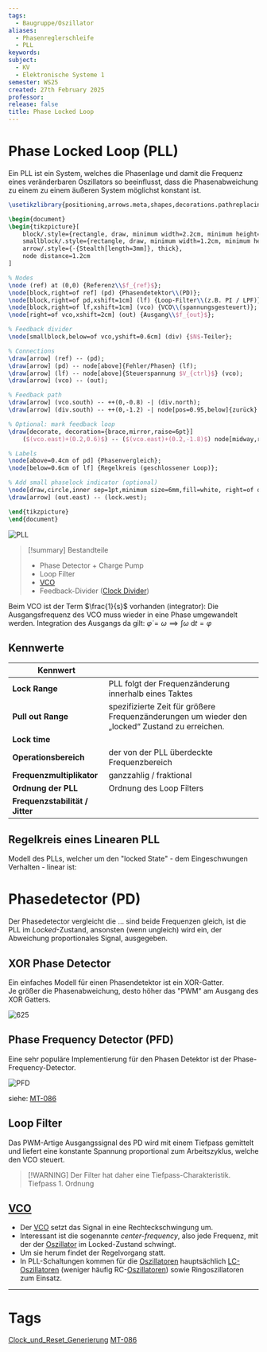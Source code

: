 ```yaml
---
tags:
  - Baugruppe/Oszillator
aliases: 
  - Phasenreglerschleife
  - PLL
keywords: 
subject:
  - KV
  - Elektronische Systeme 1
semester: WS25
created: 27th February 2025
professor:
release: false
title: Phase Locked Loop
---
```


# Phase Locked Loop (PLL)

Ein PLL ist ein System, welches die Phasenlage und damit die Frequenz eines veränderbaren Oszillators so beeinflusst, dass die Phasenabweichung zu einem zu einem äußeren System möglichst konstant ist. 

```tikz
\usetikzlibrary{positioning,arrows.meta,shapes,decorations.pathreplacing}

\begin{document}
\begin{tikzpicture}[
    block/.style={rectangle, draw, minimum width=2.2cm, minimum height=1cm, align=center, rounded corners=2pt},
    smallblock/.style={rectangle, draw, minimum width=1.2cm, minimum height=0.8cm, align=center, rounded corners=2pt},
    arrow/.style={-{Stealth[length=3mm]}, thick},
    node distance=1.2cm
]

% Nodes
\node (ref) at (0,0) {Referenz\\$f_{ref}$};
\node[block,right=of ref] (pd) {Phasendetektor\\(PD)};
\node[block,right=of pd,xshift=1cm] (lf) {Loop-Filter\\(z.B. PI / LPF)};
\node[block,right=of lf,xshift=1cm] (vco) {VCO\\(spannungsgesteuert)};
\node[right=of vco,xshift=2cm] (out) {Ausgang\\$f_{out}$};

% Feedback divider
\node[smallblock,below=of vco,yshift=0.6cm] (div) {$N$-Teiler};

% Connections
\draw[arrow] (ref) -- (pd);
\draw[arrow] (pd) -- node[above]{Fehler/Phasen} (lf);
\draw[arrow] (lf) -- node[above]{Steuerspannung $V_{ctrl}$} (vco);
\draw[arrow] (vco) -- (out);

% Feedback path
\draw[arrow] (vco.south) -- ++(0,-0.8) -| (div.north);
\draw[arrow] (div.south) -- ++(0,-1.2) -| node[pos=0.95,below]{zurück} (pd.south);

% Optional: mark feedback loop
\draw[decorate, decoration={brace,mirror,raise=6pt}] 
    ($(vco.east)+(0.2,0.6)$) -- ($(vco.east)+(0.2,-1.8)$) node[midway,right=14pt] {Rückführung mit $N$-Teiler};

% Labels
\node[above=0.4cm of pd] {Phasenvergleich};
\node[below=0.6cm of lf] {Regelkreis (geschlossener Loop)};

% Add small phaselock indicator (optional)
\node[draw,circle,inner sep=1pt,minimum size=6mm,fill=white, right=of out,xshift=1.2cm] (lock) {Locked};
\draw[arrow] (out.east) -- (lock.west);

\end{tikzpicture}
\end{document}
```

![PLL](../assets/PLL.png)

> [!summary] Bestandteile
> - Phase Detector + Charge Pump
> - Loop Filter
> - [VCO](Voltage%20Controlled%20Oscillator.md)
> - Feedback-Divider ([Clock Divider](Clock%20Divider.md))

Beim VCO ist der Term $\frac{1}{s}$ vorhanden (integrator): Die Ausgangsfrequenz des VCO muss wieder in eine Phase umgewandelt werden. Integration des Ausgangs da gilt: $\dot{\varphi} = \omega\implies \int \omega \mathrm{~d}t =\varphi$

## Kennwerte

| Kennwert                        |                                                                                                |
| ------------------------------- | ---------------------------------------------------------------------------------------------- |
| **Lock Range**                  | PLL folgt der Frequenzänderung innerhalb eines Taktes                                          |
| **Pull out Range**              | spezifizierte Zeit für größere Frequenzänderungen um wieder den „locked“ Zustand zu erreichen. |
| **Lock time**                   |                                                                                                |
| **Operationsbereich**           | der von der PLL überdeckte Frequenzbereich                                                     |
| **Frequenzmultiplikator**       | ganzzahlig / fraktional                                                                        |
| **Ordnung der PLL**             | Ordnung des Loop Filters                                                                       |
| **Frequenzstabilität / Jitter** |                                                                                                |

## Regelkreis eines Linearen PLL

Modell des PLLs, welcher um den "locked State" - dem Eingeschwungen Verhalten - linear ist:



# Phasedetector (PD)

Der Phasedetector vergleicht die … sind beide Frequenzen gleich, ist die PLL im *Locked*-Zustand, ansonsten (wenn ungleich) wird ein, der Abweichung proportionales Signal, ausgegeben.

## XOR Phase Detector

Ein einfaches Modell für einen Phasendetektor ist ein XOR-Gatter.  
Je größer die Phasenabweichung, desto höher das "PWM" am Ausgang des XOR Gatters.

![625](../assets/XOR-PD.png)
 
## Phase Frequency Detector (PFD)

Eine sehr populäre Implementierung für den Phasen Detektor ist der Phase-Frequency-Detector.

![PFD](../assets/PFD.png)

siehe: [MT-086](../assets/pdf/MT-086.pdf)

## Loop Filter

Das PWM-Artige Ausgangssignal des PD wird mit einem Tiefpass gemittelt und liefert eine konstante Spannung proportional zum Arbeitszyklus, welche den VCO steuert.

> [!WARNING] Der Filter hat daher eine Tiefpass-Charakteristik.  
> Tiefpass 1. Ordnung

## [VCO](Voltage%20Controlled%20Oscillator.md)

- Der [VCO](Voltage%20Controlled%20Oscillator.md) setzt das Signal in eine Rechteckschwingung um.
- Interessant ist die sogenannte *center-frequency*, also jede Frequenz, mit der der [Oszillator](Clock%20Generierung.md) im Locked-Zustand schwingt.
- Um sie herum findet der Regelvorgang statt.
- In PLL-Schaltungen kommen für die [Oszillatoren](Clock%20Generierung.md) hauptsächlich [LC-Oszillatoren](LC%20Oszillatoren.md) (weniger häufig RC-[Oszillatoren](Clock%20Generierung.md)) sowie Ringoszillatoren zum Einsatz.

--- 

# Tags

[Clock_und_Reset_Generierung](../assets/pdf/Clock_und_Reset_Generierung.pdf)
[MT-086](../assets/pdf/MT-086.pdf)
